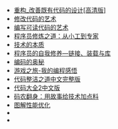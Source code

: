 - [重构_改善既有代码的设计[高清版]](http://img.zongqilive.cn/%E9%87%8D%E6%9E%84_%E6%94%B9%E5%96%84%E6%97%A2%E6%9C%89%E4%BB%A3%E7%A0%81%E7%9A%84%E8%AE%BE%E8%AE%A1%5B%E9%AB%98%E6%B8%85%E7%89%88%5D.pdf)
- [修改代码的艺术](http://img.zongqilive.cn/%E4%BF%AE%E6%94%B9%E4%BB%A3%E7%A0%81%E7%9A%84%E8%89%BA%E6%9C%AF.pdf)
- [编写可读代码的艺术](http://img.zongqilive.cn/Boswell,-D.,Foucher,-T.-%E7%BC%96%E5%86%99%E5%8F%AF%E8%AF%BB%E4%BB%A3%E7%A0%81%E7%9A%84%E8%89%BA%E6%9C%AF-9787111385448.pdf)
- [程序员修炼之道：从小工到专家](http://img.zongqilive.cn/%E7%A8%8B%E5%BA%8F%E5%91%98%E4%BF%AE%E7%82%BC%E4%B9%8B%E9%81%93%EF%BC%9A%E4%BB%8E%E5%B0%8F%E5%B7%A5%E5%88%B0%E4%B8%93%E5%AE%B6.pdf)
- [技术的本质](http://img.zongqilive.cn/%E6%8A%80%E6%9C%AF%E7%9A%84%E6%9C%AC%E8%B4%A8.pdf)
- [程序员的自我修养—链接、装载与库](http://img.zongqilive.cn/%E7%A8%8B%E5%BA%8F%E5%91%98%E7%9A%84%E8%87%AA%E6%88%91%E4%BF%AE%E5%85%BB%E2%80%94%E9%93%BE%E6%8E%A5%E3%80%81%E8%A3%85%E8%BD%BD%E4%B8%8E%E5%BA%93.pdf)
- [编码的奥秘](http://img.zongqilive.cn/%E7%BC%96%E7%A0%81%E7%9A%84%E5%A5%A5%E7%A7%98.pdf)
- [游戏之旅-我的编程感悟](http://img.zongqilive.cn/%E6%B8%B8%E6%88%8F%E4%B9%8B%E6%97%85-%E6%88%91%E7%9A%84%E7%BC%96%E7%A8%8B%E6%84%9F%E6%82%9F.pdf)
- [代码整洁之道中文完整版](http://img.zongqilive.cn/%E4%BB%A3%E7%A0%81%E6%95%B4%E6%B4%81%E4%B9%8B%E9%81%93%E4%B8%AD%E6%96%87%E5%AE%8C%E6%95%B4%E7%89%88-%E5%B8%A6%E4%B9%A6%E7%AD%BE.pdf)
- [代码大全2中文版](http://img.zongqilive.cn/%E4%BB%A3%E7%A0%81%E5%A4%A7%E5%85%A82%E4%B8%AD%E6%96%87%E7%89%88%EF%BC%88%E9%AB%98%E6%B8%85%E6%99%B0%E5%AE%8C%E7%BE%8EPDF%E7%89%88%EF%BC%8C%E7%B4%A2%E5%BC%95%E5%AE%8C%E6%95%B4%EF%BC%89.pdf)
- [码农翻身：用故事给技术加点料](http://img.zongqilive.cn/%E7%A0%81%E5%86%9C%E7%BF%BB%E8%BA%AB%EF%BC%9A%E7%94%A8%E6%95%85%E4%BA%8B%E7%BB%99%E6%8A%80%E6%9C%AF%E5%8A%A0%E7%82%B9%E6%96%99.pdf)
- [图解性能优化](http://img.zongqilive.cn/%E5%9B%BE%E8%A7%A3%E6%80%A7%E8%83%BD%E4%BC%98%E5%8C%96.pdf)
- 
- 
